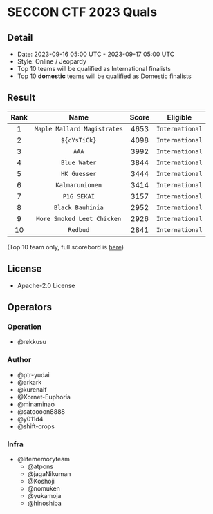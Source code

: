 # SECCON CTF 2023 Quals
## Detail
- Date: 2023-09-16 05:00 UTC - 2023-09-17 05:00 UTC
- Style: Online / Jeopardy
- Top 10 teams will be qualified as International finalists
- Top 10 **domestic** teams will be qualified as Domestic finalists

## Result
| Rank | Name | Score | Eligible |
| :--: | :--: | :---: | :------: |
| 1 | `Maple Mallard Magistrates` | 4653 | `International` |
| 2 | `${cYsTiCk}` | 4098 | `International` |
| 3 | `AAA` | 3992 | `International` |
| 4 | `Blue Water` | 3844 | `International` |
| 5 | `HK Guesser` | 3444 | `International` |
| 6 | `Kalmarunionen` | 3414 | `International` |
| 7 | `P1G SEKAI` | 3157 | `International` |
| 8 | `Black Bauhinia` | 2952 | `International` |
| 9 | `More Smoked Leet Chicken` | 2926 | `International` |
| 10 | `Redbud` | 2841 | `International` |

(Top 10 team only, full scorebord is [here](./competition/ranking.md))

## License
- Apache-2.0 License

## Operators
### Operation
- @rekkusu

### Author
- @ptr-yudai
- @arkark
- @kurenaif
- @Xornet-Euphoria
- @minaminao
- @satoooon8888
- @y011d4
- @shift-crops

### Infra
- @lifememoryteam
  - @atpons
  - @jagaNikuman
  - @Koshoji
  - @nomuken
  - @yukamoja
  - @hinoshiba
